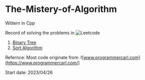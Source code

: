 # The-Mistery-of-Algorithm
Wittern in Cpp

Record of solving the problems in ![Leetcode](https://leetcode.cn/problemset/all/)

1. [Binary Tree](https://github.com/Raozey/The-Mistery-of-Algorithm/tree/main/Binary%20tree)
2. [Sort Algorithm](https://github.com/Raozey/The-Mistery-of-Algorithm/tree/main/Sort)



Refernce:
Most code originate from :![www.programmercarl.com](https://www.programmercarl.com/)



Start date: 2023/04/26
